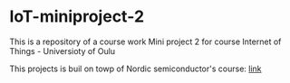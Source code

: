 # IoT-miniproject-2
This is a repository of a course work Mini project 2 for course  Internet of Things - Universioty of Oulu


This projects is buil on towp of Nordic semiconductor's course: [link](https://academy.nordicsemi.com/courses/cellular-iot-fundamentals/)